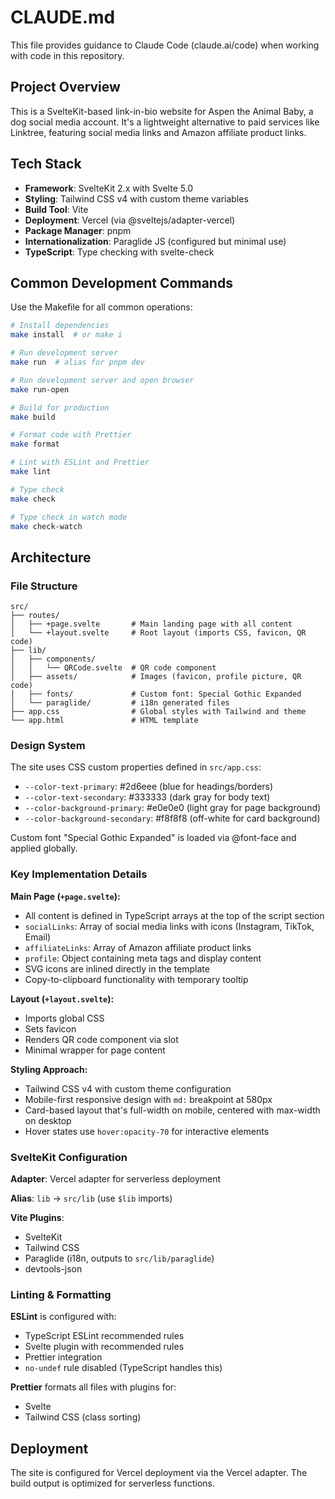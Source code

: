 # CLAUDE.md

This file provides guidance to Claude Code (claude.ai/code) when working with code in this repository.

## Project Overview

This is a SvelteKit-based link-in-bio website for Aspen the Animal Baby, a dog social media account. It's a lightweight alternative to paid services like Linktree, featuring social media links and Amazon affiliate product links.

## Tech Stack

- **Framework**: SvelteKit 2.x with Svelte 5.0
- **Styling**: Tailwind CSS v4 with custom theme variables
- **Build Tool**: Vite
- **Deployment**: Vercel (via @sveltejs/adapter-vercel)
- **Package Manager**: pnpm
- **Internationalization**: Paraglide JS (configured but minimal use)
- **TypeScript**: Type checking with svelte-check

## Common Development Commands

Use the Makefile for all common operations:

```bash
# Install dependencies
make install  # or make i

# Run development server
make run  # alias for pnpm dev

# Run development server and open browser
make run-open

# Build for production
make build

# Format code with Prettier
make format

# Lint with ESLint and Prettier
make lint

# Type check
make check

# Type check in watch mode
make check-watch
```

## Architecture

### File Structure

```
src/
├── routes/
│   ├── +page.svelte       # Main landing page with all content
│   └── +layout.svelte     # Root layout (imports CSS, favicon, QR code)
├── lib/
│   ├── components/
│   │   └── QRCode.svelte  # QR code component
│   ├── assets/            # Images (favicon, profile picture, QR code)
│   ├── fonts/             # Custom font: Special Gothic Expanded
│   └── paraglide/         # i18n generated files
├── app.css                # Global styles with Tailwind and theme
└── app.html               # HTML template
```

### Design System

The site uses CSS custom properties defined in `src/app.css`:

- `--color-text-primary`: #2d6eee (blue for headings/borders)
- `--color-text-secondary`: #333333 (dark gray for body text)
- `--color-background-primary`: #e0e0e0 (light gray for page background)
- `--color-background-secondary`: #f8f8f8 (off-white for card background)

Custom font "Special Gothic Expanded" is loaded via @font-face and applied globally.

### Key Implementation Details

**Main Page (`+page.svelte`):**

- All content is defined in TypeScript arrays at the top of the script section
- `socialLinks`: Array of social media links with icons (Instagram, TikTok, Email)
- `affiliateLinks`: Array of Amazon affiliate product links
- `profile`: Object containing meta tags and display content
- SVG icons are inlined directly in the template
- Copy-to-clipboard functionality with temporary tooltip

**Layout (`+layout.svelte`):**

- Imports global CSS
- Sets favicon
- Renders QR code component via slot
- Minimal wrapper for page content

**Styling Approach:**

- Tailwind CSS v4 with custom theme configuration
- Mobile-first responsive design with `md:` breakpoint at 580px
- Card-based layout that's full-width on mobile, centered with max-width on desktop
- Hover states use `hover:opacity-70` for interactive elements

### SvelteKit Configuration

**Adapter**: Vercel adapter for serverless deployment

**Alias**: `lib` → `src/lib` (use `$lib` imports)

**Vite Plugins**:

- SvelteKit
- Tailwind CSS
- Paraglide (i18n, outputs to `src/lib/paraglide`)
- devtools-json

### Linting & Formatting

**ESLint** is configured with:

- TypeScript ESLint recommended rules
- Svelte plugin with recommended rules
- Prettier integration
- `no-undef` rule disabled (TypeScript handles this)

**Prettier** formats all files with plugins for:

- Svelte
- Tailwind CSS (class sorting)

## Deployment

The site is configured for Vercel deployment via the Vercel adapter. The build output is optimized for serverless functions.
